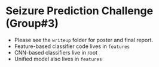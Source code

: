 # Seizure Prediction Challenge (Group#3)
- Please see the `writeup` folder for poster and final report.
- Feature-based classifier code lives in `features`
- CNN-based classifiers live in root
- Unified model also lives in `features`
